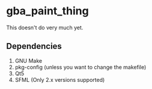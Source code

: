 gba\_paint\_thing
=================

This doesn't do very much yet.


Dependencies
------------
1.  GNU Make
2.  pkg-config (unless you want to change the makefile)
3.  Qt5
4.  SFML (Only 2.x versions supported)

